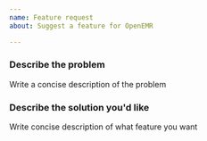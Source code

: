```yaml
---
name: Feature request
about: Suggest a feature for OpenEMR

---
```


### Describe the problem

Write a concise description of the problem 

### Describe the solution you'd like

Write concise description of what feature you want



<!-- Love openemr? Please consider supporting our collective:
👉  https://opencollective.com/openemr/donate -->

